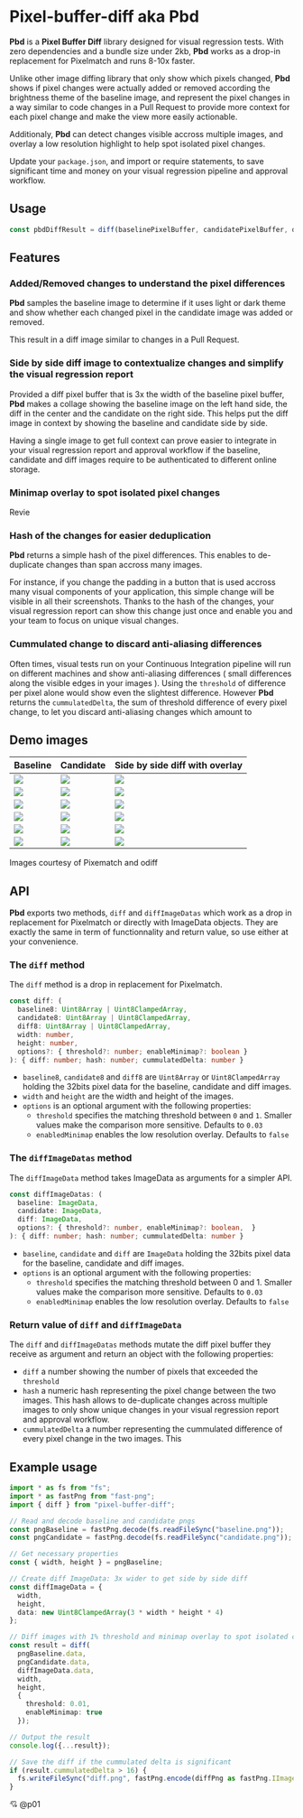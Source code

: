 # **Pixel-buffer-diff** aka **Pbd** 
**Pbd** is a **Pixel Buffer Diff** library designed for visual regression tests. With zero dependencies and a bundle size under 2kb, **Pbd** works as a drop-in replacement for Pixelmatch and runs 8-10x faster.

Unlike other image diffing library that only show which pixels changed, **Pbd** shows if pixel changes were actually added or removed according the brightness theme of the baseline image, and represent the pixel changes in a way similar to code changes in a Pull Request to provide more context for each pixel change and make the view more easily actionable.

Additionaly, **Pbd** can detect changes visible accross multiple images, and overlay a low resolution highlight to help spot isolated pixel changes.

Update your `package.json`, and import or require statements, to save significant time and money on your visual regression pipeline and approval workflow.

## Usage

```typescript
const pbdDiffResult = diff(baselinePixelBuffer, candidatePixelBuffer, diffPixelBuffer, width, height, options);
```

## Features

### Added/Removed changes to understand the pixel differences

**Pbd** samples the baseline image to determine if it uses light or dark theme and show whether each changed pixel in the candidate image was added or removed.

This result in a diff image similar to changes in a Pull Request.

### Side by side diff image to contextualize changes and simplify the visual regression report

Provided a diff pixel buffer that is 3x the width of the baseline pixel buffer, **Pbd** makes a collage showing the baseline image on the left hand side, the diff in the center and the candidate on the right side. This helps put the diff image in context by showing the baseline and candidate side by side.

Having a single image to get full context can prove easier to integrate in your visual regression report and approval workflow if the baseline, candidate and diff images require to be authenticated to different online storage.

### Minimap overlay to spot isolated pixel changes

Revie

### Hash of the changes for easier deduplication

**Pbd** returns a simple hash of the pixel differences. This enables to de-duplicate changes than span accross many images.

For instance, if you change the padding in a button that is used accross many visual components of your application, this simple change will be visible in all their screenshots. Thanks to the hash of the changes, your visual regression report can show this change just once and enable you and your team to focus on unique visual changes.

### Cummulated  change to discard anti-aliasing differences

Often times, visual tests run on your Continuous Integration pipeline will run on different machines and show anti-aliasing differences ( small differences along the visible edges in your images ). Using the `threshold` of difference per pixel alone would show even the slightest difference. However **Pbd** returns the `cummulatedDelta`, the sum of threshold difference of every pixel change, to let you discard anti-aliasing changes which amount to 

## Demo images

Baseline|Candidate|Side by side diff with overlay
-|-|-
![](images/baselines/2.png)|![](images/candidates/2.png)|![](images/baselines-candidates/2.png)
![](images/baselines/6.png)|![](images/candidates/6.png)|![](images/baselines-candidates/6.png)
![](images/baselines/7.png)|![](images/candidates/7.png)|![](images/baselines-candidates/7.png)
![](images/baselines/circle.png)|![](images/candidates/circle.png)|![](images/baselines-candidates/circle.png)
![](images/baselines/cypress.png)|![](images/candidates/cypress.png)|![](images/baselines-candidates/cypress.png)
![](images/baselines/jpg/tiger.jpg)|![](images/candidates/jpg/tiger.jpg)|![](images/baselines-candidates/jpg/tiger.png)


Images courtesy of Pixematch and odiff

## API

**Pbd** exports two methods, `diff` and `diffImageDatas` which work as a drop in replacement for Pixelmatch or directly with ImageData objects. They are exactly the same in term of functionnality and return value, so use either at your convenience.

### The `diff` method

The `diff` method is a drop in replacement for Pixelmatch.

```typescript
const diff: (
  baseline8: Uint8Array | Uint8ClampedArray,
  candidate8: Uint8Array | Uint8ClampedArray,
  diff8: Uint8Array | Uint8ClampedArray,
  width: number,
  height: number,
  options?: { threshold?: number; enableMinimap?: boolean }
): { diff: number; hash: number; cummulatedDelta: number }
```

* `baseline8`, `candidate8` and `diff8` are `Uint8Array` or `Uint8ClampedArray` holding the 32bits pixel data for the baseline, candidate and diff images.
* `width` and `height` are the width and height of the images.
* `options` is an optional argument with the following properties:
  * `threshold` specifies the matching threshold between `0` and `1`. Smaller values make the comparison more sensitive. Defaults to `0.03` 
  *  `enabledMinimap` enables the low resolution overlay. Defaults to `false`

### The `diffImageDatas` method

The `diffImageData` method takes ImageData as arguments for a simpler API.


```typescript
const diffImageDatas: (
  baseline: ImageData,
  candidate: ImageData,
  diff: ImageData,
  options?: { threshold?: number, enableMinimap?: boolean,  }
): { diff: number; hash: number; cummulatedDelta: number }
```

* `baseline`, `candidate` and `diff` are `ImageData` holding the 32bits pixel data for the baseline, candidate and diff images.
* `options` is an optional argument with the following properties:
  * `threshold` specifies the matching threshold between 0 and 1. Smaller values make the comparison more sensitive. Defaults to `0.03` 
  *  `enabledMinimap` enables the low resolution overlay. Defaults to `false`

### Return value of `diff` and `diffImageData`

The `diff` and `diffImageDatas` methods mutate the diff pixel buffer they receive as argument and return an object with the following properties:

* `diff` a number showing the number of pixels that exceeded the `threshold`
* `hash` a numeric hash representing the pixel change between the two images. This hash allows to de-duplicate changes across multiple images to only show unique changes in your visual regression report and approval workflow. 
* `cummulatedDelta` a number representing the cummulated difference of every pixel change in the two images. This 



## Example usage

```typescript
import * as fs from "fs";
import * as fastPng from "fast-png";
import { diff } from "pixel-buffer-diff";

// Read and decode baseline and candidate pngs
const pngBaseline = fastPng.decode(fs.readFileSync("baseline.png"));
const pngCandidate = fastPng.decode(fs.readFileSync("candidate.png"));

// Get necessary properties
const { width, height } = pngBaseline;

// Create diff ImageData: 3x wider to get side by side diff
const diffImageData = {
  width,
  height,
  data: new Uint8ClampedArray(3 * width * height * 4)
};

// Diff images with 1% threshold and minimap overlay to spot isolated changes
const result = diff(
  pngBaseline.data,
  pngCandidate.data,
  diffImageData.data,
  width,
  height,
  {
    threshold: 0.01,
    enableMinimap: true
  });

// Output the result
console.log({...result});

// Save the diff if the cummulated delta is significant
if (result.cummulatedDelta > 16) {
  fs.writeFileSync("diff.png", fastPng.encode(diffPng as fastPng.IImageData));
}
```


💘 @p01